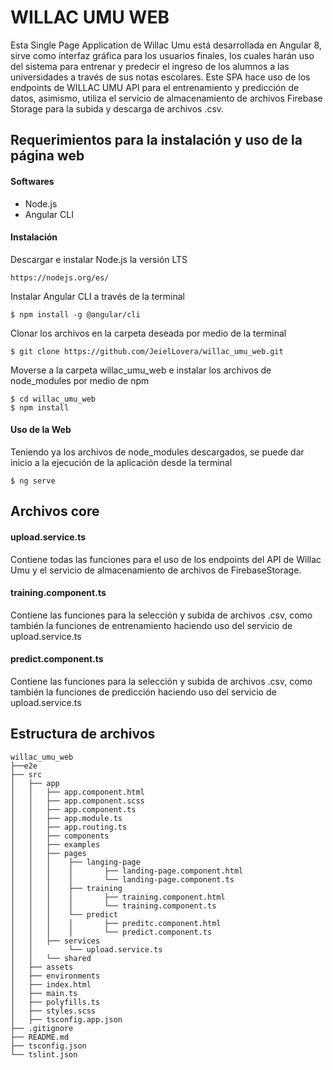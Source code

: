 # WILLAC UMU WEB
Esta Single Page Application de Willac Umu está desarrollada en Angular 8, sirve como interfaz gráfica para los usuarios finales, los cuales harán uso del sistema para entrenar y predecir el ingreso de los alumnos a las universidades a través de sus notas escolares.
Este SPA hace uso de los endpoints de WILLAC UMU API para el entrenamiento y predicción de datos, asimismo, utiliza el servicio de almacenamiento de archivos Firebase Storage para la subida y descarga de archivos .csv.

## Requerimientos para la instalación y uso de la página web

#### Softwares
- Node.js
- Angular CLI

#### Instalación
Descargar e instalar Node.js la versión LTS

    https://nodejs.org/es/

Instalar Angular CLI a través de la terminal

    $ npm install -g @angular/cli

Clonar los archivos en la carpeta deseada por medio de la terminal

    $ git clone https://github.com/JeielLovera/willac_umu_web.git

Moverse a la carpeta willac_umu_web e instalar los archivos de node_modules por medio de npm

	$ cd willac_umu_web
    $ npm install

#### Uso de la Web
Teniendo ya los archivos de node_modules descargados, se puede dar inicio a la ejecución de la aplicación desde la terminal

    $ ng serve
    

## Archivos core
#### upload.service.ts
Contiene todas las funciones para el uso de los endpoints del API de Willac Umu y el servicio de almacenamiento de archivos de FirebaseStorage.

#### training.component.ts
Contiene las funciones para la selección y subida de archivos .csv, como también la funciones de entrenamiento haciendo uso del servicio de upload.service.ts

#### predict.component.ts
Contiene las funciones para la selección y subida de archivos .csv, como también la funciones de predicción haciendo uso del servicio de upload.service.ts

## Estructura de archivos
```
willac_umu_web
├──e2e
├── src
│   ├── app
│   │   ├── app.component.html
│   │   ├── app.component.scss
│   │   ├── app.component.ts
│   │   ├── app.module.ts
│   │   ├── app.routing.ts
│   │   ├── components
│   │   ├── examples
│   │   ├── pages
│   │   │    ├── langing-page
│   │   │    │       ├── landing-page.component.html
│   │   │    │       └── landing-page.component.ts
│   │   │    ├── training
│   │   │    │       ├── training.component.html
│   │   │    │       └── training.component.ts
│   │   │    └── predict
│   │   │    │       ├── preditc.component.html
│   │   │    │       └── predict.component.ts
│   │   ├── services
│   │        └── upload.service.ts
│   │   └── shared
│   ├── assets
│   ├── environments
│   ├── index.html
│   ├── main.ts
│   ├── polyfills.ts
│   ├── styles.scss
│   ├── tsconfig.app.json
├── .gitignore
├── README.md
├── tsconfig.json
└── tslint.json
```